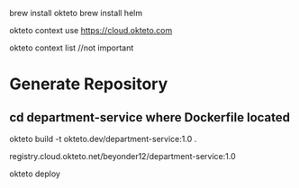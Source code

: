 brew install okteto
brew install helm

okteto context use https://cloud.okteto.com

okteto context list //not important

# Generate Repository
## cd department-service where Dockerfile located

okteto build -t okteto.dev/department-service:1.0 .

[//]: # (generated data)
registry.cloud.okteto.net/beyonder12/department-service:1.0

okteto deploy
